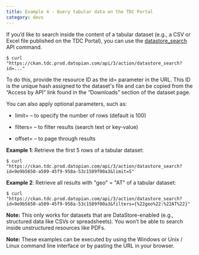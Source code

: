 ```yaml
---
title: Example 4 - Query tabular data on the TDC Portal 
category: devs
---
```


If you’d like to search inside the content of a tabular dataset (e.g., a CSV or Excel file published on the TDC Portal), you can use the [datastore_search](https://docs.ckan.org/en/2.9/maintaining/datastore.html#ckanext.datastore.logic.action.datastore_search) API command.

~~~
$ curl "https://ckan.tdc.prod.datopian.com/api/3/action/datastore_search?id=..."
~~~

To do this, provide the resource ID as the id= parameter in the URL. This ID is the unique hash assigned to the dataset's file and can be copied from the “Access by API” link found in the “Downloads” section of the dataset page.

You can also apply optional parameters, such as:

- limit= – to specify the number of rows (default is 100)

- filters= – to filter results (search text or key-value)

- offset= – to page through results

__Example 1__:
Retrieve the first 5 rows of a tabular dataset:

~~~
$ curl "https://ckan.tdc.prod.datopian.com/api/3/action/datastore_search?id=9e9b5650-a509-45f9-958a-53c1589f00a3&limit=5"
~~~

__Example 2__:
Retrieve all results with "geo" = "AT" of a tabular dataset:

~~~
$ curl "https://ckan.tdc.prod.datopian.com/api/3/action/datastore_search?id=9e9b5650-a509-45f9-958a-53c1589f00a3&filters={%22geo%22:%22AT%22}"
~~~

__Note:__
This only works for datasets that are DataStore-enabled (e.g., structured data like CSVs or spreadsheets). You won’t be able to search inside unstructured resources like PDFs.

__Note:__
These examples can be executed by using the Windows or Unix / Linux command line interface or by pasting the URL in your browser.
